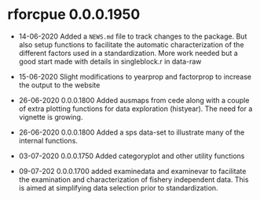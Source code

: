 # rforcpue 0.0.0.1950

* 14-06-2020 Added a `NEWS.md` file to track changes to the package. But also setup functions to facilitate the automatic characterization of the different factors used in a standardization. More work needed but a good start made with details in singleblock.r in data-raw

* 15-06-2020 Slight modifications to yearprop and factorprop to increase the output to the website

* 26-06-2020 0.0.0.1800 Added ausmaps from cede along with a couple of extra plotting functions for data exploration (histyear). The need for a vignette is growing.

* 26-06-2020 0.0.0.1800 Added a sps data-set to illustrate many of the internal functions.

* 03-07-2020 0.0.0.1750 Added categoryplot and other utility functions

* 09-07-202 0.0.0.1700 added examinedata and examinevar to facilitate the examination and characterization of fishery independent data. This is aimed at simplifying data selection prior to standardization.